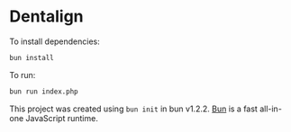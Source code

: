 # Dentalign

To install dependencies:

```bash
bun install
```

To run:

```bash
bun run index.php
```

This project was created using `bun init` in bun v1.2.2. [Bun](https://bun.sh) is a fast all-in-one JavaScript runtime.
